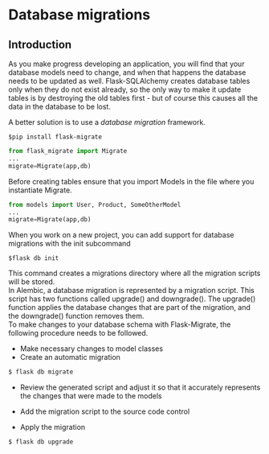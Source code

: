 # Database migrations

## Introduction
As you make progress developing an application, you will find
that your database models need to change, and when that
happens the database needs to be updated as well.
Flask-SQLAlchemy creates database tables only when they
do not exist already, so the only way to make it update
tables is by destroying the old tables first - but of course
this causes all the data in the database to be lost.

A better solution is to use a <i>database migration</i>
framework.

```
$pip install flask-migrate
``` 

```python
from flask_migrate import Migrate
...
migrate=Migrate(app,db)
```

Before creating tables ensure that you import Models in the file where you 
instantiate Migrate.
```python
from models import User, Product, SomeOtherModel
...
migrate=Migrate(app,db)
```

When you work on a new project, you can add support for database
migrations with the init subcommand
```
$flask db init
```
This command creates a migrations directory where all the migration
scripts will be stored.
<br>
In Alembic, a database migration is represented by a migration
script. This script has two functions called upgrade()
and downgrade(). The upgrade() function applies the database changes
that are part of the migration, and the downgrade() function
removes them.
<br>
To make changes to your database schema with Flask-Migrate, the following
procedure needs to be followed.
- Make necessary changes to model classes
- Create an automatic migration 
```python
$ flask db migrate
```
- Review the generated script and adjust it so that it
accurately represents the changes that were made to the models

- Add the migration script to the source code control
- Apply the migration
```python
$ flask db upgrade
``` 